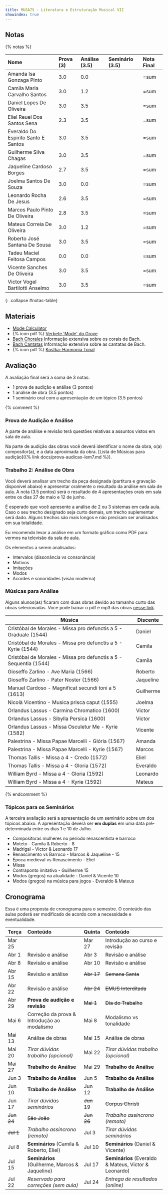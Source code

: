```yaml
---
title: MUSA75 - Literatura e Estruturação Musical VII
showindex: true
---
```


## Notas

{% notas %}

| Nome                                | Prova (3) | Análise (3.5) | Seminário (3.5) | Nota Final |
|:------------------------------------|:----------|:--------------|:----------------|:-----------|
| Amanda Isa Gonzaga Pinto            | 3.0       | 0.0           |                 | =sum       |
| Camila Maria Carvalho Santos        | 3.0       | 1.2           |                 | =sum       |
| Daniel Lopes De Oliveira            | 3.0       | 3.5           |                 | =sum       |
| Eliel Reuel Dos Santos Sena         | 2.3       | 3.5           |                 | =sum       |
| Everaldo Do Espirito Santo E Santos | 3.0       | 3.5           |                 | =sum       |
| Guilherme Silva Chagas              | 3.0       | 3.5           |                 | =sum       |
| Jaqueline Cardoso Borges            | 2.7       | 3.5           |                 | =sum       |
| Joelma Santos De Souza              | 3.0       | 0.0           |                 | =sum       |
| Leonardo Rocha De Jesus             | 2.6       | 3.5           |                 | =sum       |
| Marcos Paulo Pinto De Oliveira      | 2.8       | 3.5           |                 | =sum       |
| Mateus Correia De Oliveira          | 3.0       | 1.2           |                 | =sum       |
| Roberto José Santana De Sousa       | 3.0       | 3.5           |                 | =sum       |
| Tadeu Maciel Feitosa Campos         | 0.0       | 0.0           |                 | =sum       |
| Vicente Sanches De Oliveira         | 3.0       | 3.5           |                 | =sum       |
| Victor Vogel Bartilotti Anselmo     | 3.0       | 3.5           |                 | =sum       |
{: .collapse #notas-table}

## Materiais

- [Mode Calculator][1]
- {% icon pdf %} [Verbete 'Mode' do Grove][2]
- [Bach Chorales][3] Informação extensiva sobre os corais de Bach.
- [Bach Cantatas][5] Informação extensiva sobre as cantatas de Bach.
- {% icon pdf %} [Kostka: Harmonia Tonal][4]

[1]: https://music-theory-practice.com/modes/mode-calculator.html
[2]: https://www.icloud.com/iclouddrive/0d7f3Vd44XRjfP9UU6dHPG5VQ#Mode_-_Grove
[3]: http://www.bach-chorales.com/Index.htm
[4]: https://www.icloud.com/iclouddrive/027whr7W2UT9WE1tnwdUVG0yg#Kostka_-_Harmonia_Tonal
[5]: https://www.bach-cantatas.com/Texts/BWV2-Por2.htm

## Avaliação

A avaliação final será a soma de 3 notas:

 - 1 prova de audição e análise (3 pontos)
 - 1 análise de obra (3.5 pontos)
 - 1 seminário oral com a apresentação de um tópico (3.5 pontos)

{% comment %}

### Prova de Audição e Análise

A parte de análise e revisão terá questões relativas a assuntos vistos em sala
de aula.

Na parte de audição das obras você deverá identificar o nome da obra, o(a)
compositor(a), e a data aproximada da obra. [Lista de Músicas para audição]({%
link docs/prova-audicao-lem7.md %}).


### Trabalho 2: Análise de Obra

Você deverá analisar um trecho da peça designada (partitura e gravação
disponível abaixo) e apresentar oralmente o resultado da análise em sala de
aula. A nota (3.5 pontos) será o resultado de 4 apresentações orais em sala
entre os dias 27 de maio e 12 de junho.

É esperado que você apresente a análise de 2 ou 3 sistemas em cada aula. Caso o
seu trecho designado seja curto demais, um trecho suplementar será dado. Alguns
trechos são mais longos e não precisam ser analisados em sua totalidade.

Eu recomendo levar a análise em um formato gráfico como PDF para vermos na
televisão da sala de aula.

Os elementos a serem analisados:
- Intervalos (dissonância vs consonância)
- Motivos
- Imitações
- Modos
- Acordes e sonoridades (visão moderna)


### Músicas para Análise

Alguns alunos(as) ficaram com duas obras devido ao tamanho curto das obras selecionadas. Voce pode baixar o pdf e mp3 das obras [nesse link](https://1drv.ms/f/c/23939e5dc94ed773/EnxWWXvi_yhHkA2GNTtFUekBfcSSooJIZCC5atvo3RZ2SA?e=XcdCba).

| Música                                                            | Discente  |
|-------------------------------------------------------------------|-----------|
| Cristóbal de Morales - Missa pro defunctis a 5 - Graduale (1544)  | Daniel    |
| Cristóbal de Morales - Missa pro defunctis a 5 - Kyrie (1544)     | Camila    |
| Cristóbal de Morales - Missa pro defunctis a 5 - Sequentia (1544) | Camila    |
| Gioseffo Zarlino - Ave Maria (1566)                               | Roberto   |
| Gioseffo Zarlino - Pater Noster (1566)                            | Jaqueline |
| Manuel Cardoso - Magnificat secundi toni a 5 (1613)               | Guilherme |
| Nicolà Vicentino - Musica prisca caput (1555)                     | Joelma    |
| Orlandus Lassus - Carmina Chromatico (1600)                       | Victor    |
| Orlandus Lassus - Sibylla Persica (1600)                          | Victor    |
| Orlandus Lassus - Missa Osculetur Me - Kyrie (1582)               | Vicente   |
| Palestrina - Missa Papae Marcelli - Glória (1567)                 | Amanda    |
| Palestrina - Missa Papae Marcelli - Kyrie (1567)                  | Marcos    |
| Thomas Tallis - Missa a 4 - Credo (1572)                          | Eliel     |
| Thomas Tallis - Missa a 4 - Gloria (1572)                         | Everaldo  |
| William Byrd - Missa a 4 - Gloria (1592)                          | Leonardo  |
| William Byrd - Missa a 4 - Kyrie (1592)                           | Mateus    |

{% endcomment %}

### Tópicos para os Seminários

A terceira avaliação será a apresentação de um seminário sobre um dos tópicos
abaixo. A apresentação deverá ser **em duplas** em uma data pré-determinada
entre os dias 1 e 10 de Julho.

- Compositoras mulheres no período renascentista e barroco
- Moteto - Camila & Roberto - 8
- Madrigal - Victor & Leonardo 17
- Renascimento vs Barroco - Marcos & Jaqueline - 15
- Época medieval vs Renascimento - Eliel
- Missa
- Contraponto imitativo - Guilherme 15
- Modos (gregos) na atualidade - Daniel & Vicente 10
- Modos (gregos) na música para jogos - Everaldo & Mateus


## Cronograma

Essa é uma proposta de cronograma para o semestre. O conteúdo das aulas poderá
ser modificado de acordo com a necessidade e eventualidade.

| Terça      | Conteúdo                                    | Quinta     | Conteúdo                              |
|:-----------|:--------------------------------------------|:-----------|:--------------------------------------|
| Mar 25     |                                             | Mar 27     | Introdução ao curso e revisão         |
| Abr 1      | Revisão e análise                           | Abr 3      | Revisão e análise                     |
| Abr 8      | Revisão e análise                           | Abr 10     | Revisão e análise                     |
| Abr 15     | Revisão e análise                           | ~~Abr 17~~ | ~~Semana Santa~~                      |
| Abr 22     | Revisão e análise                           | ~~Abr 24~~ | ~~EMUS Interditada~~                  |
| Abr 29     | **Prova de audição e revisão**              | ~~Mai 1~~  | ~~Dia do Trabalho~~                   |
| Mai 6      | Correção da prova & Introdução ao modalismo | Mai 8      | Modalismo vs tonalidade               |
| Mai 13     | Análise de obras                            | Mai 15     | Análise de obras                      |
| Mai 20     | *Tirar dúvidas trabalho (opcional)*         | Mai 22     | *Tirar dúvidas trabalho (opcional)*   |
| Mai 27     | **Trabalho de Análise**                     | Mai 29     | **Trabalho de Análise**               |
| Jun 3      | **Trabalho de Análise**                     | Jun 5      | **Trabalho de Análise**               |
| Jun 10     | **Trabalho de Análise**                     | Jun 12     | **Trabalho de Análise**               |
| Jun 17     | *Tirar dúvidas seminários*                  | ~~Jun 19~~ | ~~Corpus Christi~~                    |
| ~~Jun 24~~ | ~~São João~~                                | ~~Jun 26~~ | *Trabalho assíncrono (remoto)*        |
| ~~Jul 1~~  | *Trabalho assíncrono (remoto)*              | Jul 3      | *Tirar dúvidas seminários*            |
| Jul 8      | **Seminários** (Camila & Roberto, Eliel)     | Jul 10     | **Seminários** (Daniel & Vicente)      |
| Jul 15     | **Seminários** (Guilherme, Marcos & Jaqueline) | Jul 17  | **Seminários** (Everaldo & Mateus, Victor & Leonardo) |
| Jul 22     | *Reservado para correções (sem aula)*       | Jul 24     | *Entrega de resultados (online)*      |
